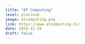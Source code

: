 ```yaml
---
title: "AT Computing"
level: platinum
image: atcomputing.png
link: https://www.atcomputing.nl/
date: 2024-12-29
draft: false
---
```



